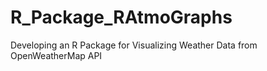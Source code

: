 # R_Package_RAtmoGraphs
Developing an R Package for Visualizing Weather Data from OpenWeatherMap API
